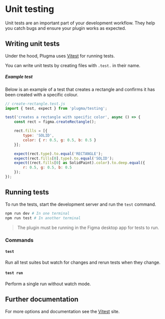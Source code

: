 # Unit testing

Unit tests are an important part of your development workflow. They help you catch bugs and ensure your plugin works as expected.

## Writing unit tests

Under the hood, Plugma uses [Vitest](https://vitest.dev/guide/) for running tests.

You can write unit tests by creating files with `.test.` in their name.

##### Example test

Below is an example of a test that creates a rectangle and confirms it has been created with a specific colour.

```js
// create-rectangle.test.js
import { test, expect } from 'plugma/testing';

test('creates a rectangle with specific color', async () => {
    const rect = figma.createRectangle();

    rect.fills = [{
        type: 'SOLID',
        color: { r: 0.5, g: 0.5, b: 0.5 }
    }];

    expect(rect.type).to.equal('RECTANGLE');
    expect(rect.fills[0].type).to.equal('SOLID');
    expect((rect.fills[0] as SolidPaint).color).to.deep.equal({
        r: 0.5, g: 0.5, b: 0.5
    });
});
```

## Running tests

To run the tests, start the development server and run the `test` command.

```bash
npm run dev # In one terminal
npm run test # In another terminal
```

<blockquote class="info">
The plugin must be running in the Figma desktop app for tests to run.
</blockquote>

### Commands

#### `test`

Run all test suites but watch for changes and rerun tests when they change.

#### `test run`

Perform a single run without watch mode.

## Further documentation

For more options and documentation see the [Vitest](https://vitest.dev/guide/) site.
